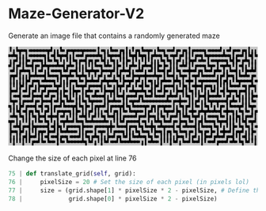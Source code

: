 # Maze-Generator-V2
Generate an image file that contains a randomly generated maze

<img src="image.png" alt="Maze" height="200"/>

Change the size of each pixel at line 76

```py
75 | def translate_grid(self, grid):
76 |     pixelSize = 20 # Set the size of each pixel (in pixels lol)
77 |     size = (grid.shape[1] * pixelSize * 2 - pixelSize, # Define the size of the canvas
78 |             grid.shape[0] * pixelSize * 2 - pixelSize)
```
